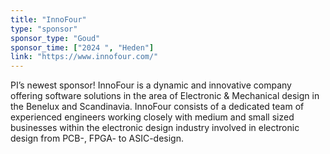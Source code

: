 ```yaml
---
title: "InnoFour"
type: "sponsor"
sponsor_type: "Goud"
sponsor_time: ["2024 ", "Heden"]
link: "https://www.innofour.com/"
---
```

PI’s newest sponsor! InnoFour is a dynamic and innovative company offering software solutions in the area of Electronic & Mechanical design in the Benelux and Scandinavia. InnoFour consists of a dedicated team of experienced engineers working closely with medium and small sized businesses within the electronic design industry involved in electronic design from PCB-, FPGA- to ASIC-design.